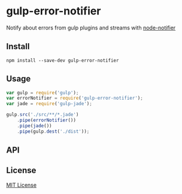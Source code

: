 # gulp-error-notifier
Notify about errors from gulp plugins and streams with [node-notifier](https://github.com/mikaelbr/node-notifier)

## Install
```shell
npm install --save-dev gulp-error-notifier
```

## Usage
```javascript
var gulp = require('gulp');
var errorNotifier = require('gulp-error-notifier');
var jade = require('gulp-jade');

gulp.src('./src/**/*.jade')
	.pipe(errorNotifier())
	.pipe(jade())
	.pipe(gulp.dest('./dist'));
```

## API

## License
[MIT License](https://en.wikipedia.org/wiki/MIT_License)
